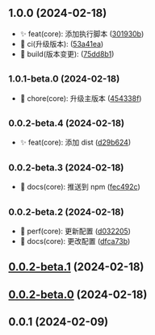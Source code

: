 

## 1.0.0 (2024-02-18)

* ✨ feat(core): 添加执行脚本 ([301930b](https://github.com/hezhongfeng/detect-browser-navigation-in-vue-router/commit/301930b))
* 🐎 ci(升级版本): ([53a41ea](https://github.com/hezhongfeng/detect-browser-navigation-in-vue-router/commit/53a41ea))
* 🔧 build(版本变更): ([75dd8b1](https://github.com/hezhongfeng/detect-browser-navigation-in-vue-router/commit/75dd8b1))

## <small>1.0.1-beta.0 (2024-02-18)</small>

* 🐳 chore(core): 升级主版本 ([454338f](https://github.com/hezhongfeng/detect-browser-navigation-in-vue-router/commit/454338f))

## <small>0.0.2-beta.4 (2024-02-18)</small>

* ✨ feat(core): 添加 dist ([d29b624](https://github.com/hezhongfeng/detect-browser-navigation-in-vue-router/commit/d29b624))

## <small>0.0.2-beta.3 (2024-02-18)</small>

* 📃 docs(core): 推送到 npm ([fec492c](https://github.com/hezhongfeng/detect-browser-navigation-in-vue-router/commit/fec492c))

## <small>0.0.2-beta.2 (2024-02-18)</small>

* 🎈 perf(core): 更新配置 ([d032205](https://github.com/hezhongfeng/detect-browser-navigation-in-vue-router/commit/d032205))
* 📃 docs(core): 更改配置 ([dfca73b](https://github.com/hezhongfeng/detect-browser-navigation-in-vue-router/commit/dfca73b))

## [0.0.2-beta.1](https://github.com/hezhongfeng/detect-browser-navigation-in-vue-router/compare/0.0.2-beta.0...0.0.2-beta.1) (2024-02-18)

## [0.0.2-beta.0](https://github.com/hezhongfeng/detect-browser-navigation-in-vue-router/compare/0.0.1...0.0.2-beta.0) (2024-02-18)

## 0.0.1 (2024-02-09)
